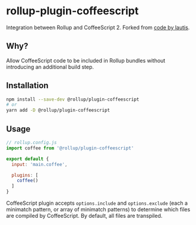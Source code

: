 # rollup-plugin-coffeescript

Integration between Rollup and CoffeeScript 2. Forked from [code by lautis](https://github.com/lautis/rollup-plugin-coffee-script).

## Why?

Allow CoffeeScript code to be included in Rollup bundles without introducing an additional build step.

## Installation

```bash
npm install --save-dev @rollup/plugin-coffeescript
# or
yarn add -D @rollup/plugin-coffeescript
```

## Usage

```js
// rollup.config.js
import coffee from '@rollup/plugin-coffeescript'

export default {
  input: 'main.coffee',

  plugins: [
    coffee()
  ]
}
```

CoffeeScript plugin accepts `options.include` and `options.exclude` (each a minimatch pattern, or array of minimatch  patterns) to determine which files are compiled by CoffeeScript. By default, all files are transpiled.